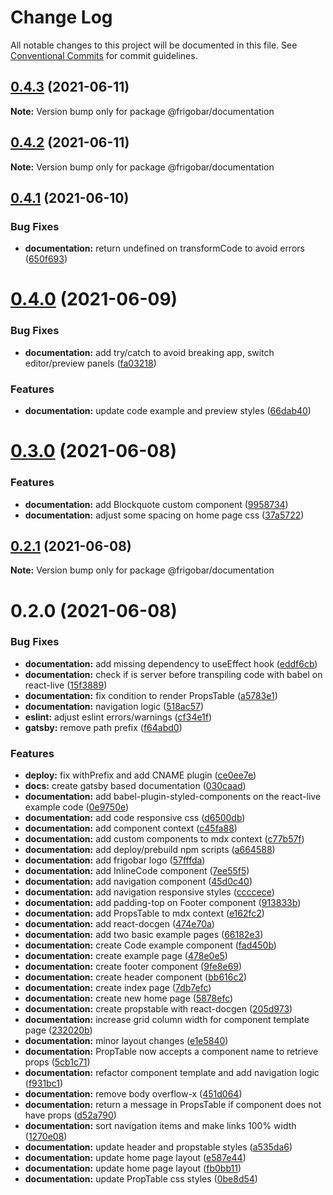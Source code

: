 # Change Log

All notable changes to this project will be documented in this file.
See [Conventional Commits](https://conventionalcommits.org) for commit guidelines.

## [0.4.3](https://github.com/frigobar/frigobar/compare/@frigobar/documentation@0.4.2...@frigobar/documentation@0.4.3) (2021-06-11)

**Note:** Version bump only for package @frigobar/documentation





## [0.4.2](https://github.com/frigobar/frigobar/compare/@frigobar/documentation@0.4.1...@frigobar/documentation@0.4.2) (2021-06-11)

**Note:** Version bump only for package @frigobar/documentation





## [0.4.1](https://github.com/frigobar/frigobar/compare/@frigobar/documentation@0.4.0...@frigobar/documentation@0.4.1) (2021-06-10)


### Bug Fixes

* **documentation:** return undefined on transformCode to avoid errors ([650f693](https://github.com/frigobar/frigobar/commit/650f693999286a6a7ba6c994615c0f2d87eba215))





# [0.4.0](https://github.com/frigobar/frigobar/compare/@frigobar/documentation@0.3.0...@frigobar/documentation@0.4.0) (2021-06-09)


### Bug Fixes

* **documentation:** add try/catch to avoid breaking app, switch editor/preview panels ([fa03218](https://github.com/frigobar/frigobar/commit/fa03218a634257d83d4bb8183667831c76eaeb31))


### Features

* **documentation:** update code example and preview styles ([66dab40](https://github.com/frigobar/frigobar/commit/66dab401c828853af84ba18069434d21539a539f))





# [0.3.0](https://github.com/frigobar/frigobar/compare/@frigobar/documentation@0.2.1...@frigobar/documentation@0.3.0) (2021-06-08)


### Features

* **documentation:** add Blockquote custom component ([9958734](https://github.com/frigobar/frigobar/commit/995873461800ea2efcb0d242e7abd383a109af48))
* **documentation:** adjust some spacing on home page css ([37a5722](https://github.com/frigobar/frigobar/commit/37a5722a2b465a57bf85d86c0340ce6c2c86f19c))





## [0.2.1](https://github.com/frigobar/frigobar/compare/@frigobar/documentation@0.2.0...@frigobar/documentation@0.2.1) (2021-06-08)

**Note:** Version bump only for package @frigobar/documentation





# 0.2.0 (2021-06-08)


### Bug Fixes

* **documentation:** add missing dependency to useEffect hook ([eddf6cb](https://github.com/frigobar/frigobar/commit/eddf6cbc4dd8657cea756ce620b2ddab449e0524))
* **documentation:** check if is server before transpiling code with babel on react-live ([15f3889](https://github.com/frigobar/frigobar/commit/15f38896f23ca1e98b6f98d23354f55e78be2949))
* **documentation:** fix condition to render PropsTable ([a5783e1](https://github.com/frigobar/frigobar/commit/a5783e192cff4848760ef48c8a8f83998e07b02e))
* **documentation:** navigation logic ([518ac57](https://github.com/frigobar/frigobar/commit/518ac57a7a5f6fb3932f27e3088276c667a7dc40))
* **eslint:** adjust eslint errors/warnings ([cf34e1f](https://github.com/frigobar/frigobar/commit/cf34e1fda1cea284d037e9c48f7bdef84737e750))
* **gatsby:** remove path prefix ([f64abd0](https://github.com/frigobar/frigobar/commit/f64abd0036fc6ad3ebc917818913ad49fc6bdabc))


### Features

* **deploy:** fix withPrefix and add CNAME plugin ([ce0ee7e](https://github.com/frigobar/frigobar/commit/ce0ee7ea2a871b18bdc3714bb14f79004035b80f))
* **docs:** create gatsby based documentation ([030caad](https://github.com/frigobar/frigobar/commit/030caad2d48c02b860fdcb2925392e5b06d592ba))
* **documentation:** add babel-plugin-styled-components on the react-live example code ([0e9750e](https://github.com/frigobar/frigobar/commit/0e9750e1f98482fd415bac070cda001334552c73))
* **documentation:** add code responsive css ([d6500db](https://github.com/frigobar/frigobar/commit/d6500db9fd54cc90b2eeda53c4a1a63f20a6d904))
* **documentation:** add component context ([c45fa88](https://github.com/frigobar/frigobar/commit/c45fa8833665e77992bfa58f58d8b307e0e18de9))
* **documentation:** add custom components to mdx context ([c77b57f](https://github.com/frigobar/frigobar/commit/c77b57f58ff544afdf3552e5d589ddd5abb15a71))
* **documentation:** add deploy/prebuild npm scripts ([a664588](https://github.com/frigobar/frigobar/commit/a664588df3cbc07c832fd2be849146c10f22d795))
* **documentation:** add frigobar logo ([57fffda](https://github.com/frigobar/frigobar/commit/57fffda5de67885ebd7905c1efd9120725845c3a))
* **documentation:** add InlineCode component ([7ee55f5](https://github.com/frigobar/frigobar/commit/7ee55f552c7e424e86f9b926f297862e7dec3513))
* **documentation:** add navigation component ([45d0c40](https://github.com/frigobar/frigobar/commit/45d0c4073bfd6f7ebaf8679096353d48db327fb8))
* **documentation:** add navigation responsive styles ([ccccece](https://github.com/frigobar/frigobar/commit/cccceceadd2514579a623ddb7df5c0dd709580b8))
* **documentation:** add padding-top on Footer component ([913833b](https://github.com/frigobar/frigobar/commit/913833b459a432a6ed9bc02e9973b4aeb60b2725))
* **documentation:** add PropsTable to mdx context ([e162fc2](https://github.com/frigobar/frigobar/commit/e162fc2d0ad99c6022ee2aa3fd970ba5553264af))
* **documentation:** add react-docgen ([474e70a](https://github.com/frigobar/frigobar/commit/474e70ad7d99256a20b0e8996f46410e54d9dd3e))
* **documentation:** add two basic example pages ([66182e3](https://github.com/frigobar/frigobar/commit/66182e3241370dc47fb898371dc9190b656f09c0))
* **documentation:** create Code example component ([fad450b](https://github.com/frigobar/frigobar/commit/fad450bd10562e09f021d9a42905e2d86ec1b7fb))
* **documentation:** create example <Badge /> page ([478e0e5](https://github.com/frigobar/frigobar/commit/478e0e53e67efefe8139cb0ca82aa46bc39a9e86))
* **documentation:** create footer component ([9fe8e69](https://github.com/frigobar/frigobar/commit/9fe8e699d132fccfb12ca37edfd78a7c9133be62))
* **documentation:** create header component ([bb616c2](https://github.com/frigobar/frigobar/commit/bb616c2d3b8aed886624bef4c9487eb1c64db821))
* **documentation:** create index page ([7db7efc](https://github.com/frigobar/frigobar/commit/7db7efc4a0bf7141d0dad7d9fbfa687287585594))
* **documentation:** create new home page ([5878efc](https://github.com/frigobar/frigobar/commit/5878efc7dc4f2fe0dae633bc1ef04c0bd7a09f8b))
* **documentation:** create propstable with react-docgen ([205d973](https://github.com/frigobar/frigobar/commit/205d973bf89f8fe48a64e704dba03b07323a8f6b))
* **documentation:** increase grid column width for component template page ([232020b](https://github.com/frigobar/frigobar/commit/232020b904ed04f1c58bd7833ca6769083c307b0))
* **documentation:** minor layout changes ([e1e5840](https://github.com/frigobar/frigobar/commit/e1e58407c5e6309638452a58461c5ff1f297c92c))
* **documentation:** PropTable now accepts a component name to retrieve props ([5cb1c71](https://github.com/frigobar/frigobar/commit/5cb1c71634dd558af8f72c1c50a12cdf880f2965))
* **documentation:** refactor component template and add navigation logic ([f931bc1](https://github.com/frigobar/frigobar/commit/f931bc133d6db376be5db58ba7d2a7ee012aa3ea))
* **documentation:** remove body overflow-x ([451d064](https://github.com/frigobar/frigobar/commit/451d064a6f576f8927a8f5687fb5e52a8551f283))
* **documentation:** return a message in PropsTable if component does not have props ([d52a790](https://github.com/frigobar/frigobar/commit/d52a7903babde9488b284cef82aa840f059eb7f8))
* **documentation:** sort navigation items and make links 100% width ([1270e08](https://github.com/frigobar/frigobar/commit/1270e08c0e8838b09510c6d6e75d978c50394faa))
* **documentation:** update header and propstable styles ([a535da6](https://github.com/frigobar/frigobar/commit/a535da6d79f99f62896633935553f3638a5d3238))
* **documentation:** update home page layout ([e587e44](https://github.com/frigobar/frigobar/commit/e587e44345faf62cdaa3fa0495a71c07c52e8815))
* **documentation:** update home page layout ([fb0bb11](https://github.com/frigobar/frigobar/commit/fb0bb115f93611d40c6e81e2b424f2b295a271cf))
* **documentation:** update PropTable css styles ([0be8d54](https://github.com/frigobar/frigobar/commit/0be8d54ddedfcfb95e079bd16487b228d5355fbb))
